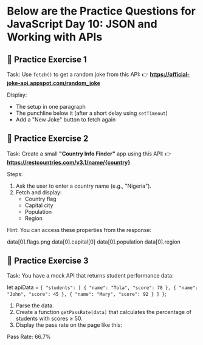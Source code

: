 # Below are the Practice Questions for JavaScript Day 10: JSON and Working with APIs

## 🎯 Practice Exercise 1

Task: Use `fetch()` to get a random joke from this API: 👉 **https://official-joke-api.appspot.com/random_joke**

Display:
* The setup in one paragraph
* The punchline below it (after a short delay using `setTimeout`)
* Add a "New Joke" button to fetch again



## 🎯 Practice Exercise 2

Task: Create a small **"Country Info Finder"** app using this API: 👉 **https://restcountries.com/v3.1/name/{country}**

Steps:
1. Ask the user to enter a country name (e.g., "Nigeria").
2. Fetch and display:
   * Country flag
   * Capital city
   * Population
   * Region

Hint: You can access these properties from the response:

data[0].flags.png
data[0].capital[0]
data[0].population
data[0].region




## 🎯 Practice Exercise 3

Task: You have a mock API that returns student performance data:

let apiData = `
{
  "students": [
    { "name": "Tola", "score": 78 },
    { "name": "John", "score": 45 },
    { "name": "Mary", "score": 92 }
  ]
}
`;

1. Parse the data.
2. Create a function `getPassRate(data)` that calculates the percentage of students with scores ≥ 50.
3. Display the pass rate on the page like this:

Pass Rate: 66.7%